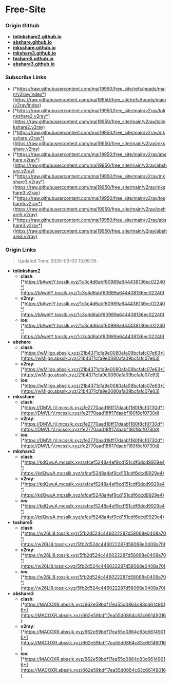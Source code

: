 # Free-Site

### Origin Github

- [**tolinkshare2.github.io**](https://github.com/tolinkshare2/tolinkshare2.github.io)
- [**abshare.github.io**](https://github.com/abshare/abshare.github.io)
- [**mksshare.github.io**](https://github.com/mksshare/mksshare.github.io)
- [**mkshare3.github.io**](https://github.com/mkshare3/mkshare3.github.io)
- [**toshare5.github.io**](https://github.com/toshare5/toshare5.github.io)
- [**abshare3.github.io**](https://github.com/abshare3/abshare3.github.io)

### Subscribe Links

- [*https://raw.githubusercontent.com/mai19950/free_site/refs/heads/main/v2ray/index*](https://raw.githubusercontent.com/mai19950/free_site/refs/heads/main/v2ray/index)
- [*https://raw.githubusercontent.com/mai19950/free_site/main/v2ray/tolinkshare2.v2ray*](https://raw.githubusercontent.com/mai19950/free_site/main/v2ray/tolinkshare2.v2ray)
- [*https://raw.githubusercontent.com/mai19950/free_site/main/v2ray/mksshare.v2ray*](https://raw.githubusercontent.com/mai19950/free_site/main/v2ray/mksshare.v2ray)
- [*https://raw.githubusercontent.com/mai19950/free_site/main/v2ray/abshare.v2ray*](https://raw.githubusercontent.com/mai19950/free_site/main/v2ray/abshare.v2ray)
- [*https://raw.githubusercontent.com/mai19950/free_site/main/v2ray/mkshare3.v2ray*](https://raw.githubusercontent.com/mai19950/free_site/main/v2ray/mkshare3.v2ray)
- [*https://raw.githubusercontent.com/mai19950/free_site/main/v2ray/toshare5.v2ray*](https://raw.githubusercontent.com/mai19950/free_site/main/v2ray/toshare5.v2ray)
- [*https://raw.githubusercontent.com/mai19950/free_site/main/v2ray/abshare3.v2ray*](https://raw.githubusercontent.com/mai19950/free_site/main/v2ray/abshare3.v2ray)

### Origin Links

> Updated Time: 2025-03-03 13:09:35

- **tolinkshare2**
  - **clash**: [*https://bAwetY.tosslk.xyz/1c3c4d6abf60989a644438136ec02240*](https://bAwetY.tosslk.xyz/1c3c4d6abf60989a644438136ec02240)
  - **v2ray**: [*https://bAwetY.tosslk.xyz/1c3c4d6abf60989a644438136ec02240*](https://bAwetY.tosslk.xyz/1c3c4d6abf60989a644438136ec02240)
  - **ios**: [*https://bAwetY.tosslk.xyz/1c3c4d6abf60989a644438136ec02240*](https://bAwetY.tosslk.xyz/1c3c4d6abf60989a644438136ec02240)
- **abshare**
  - **clash**: [*https://wMligo.absslk.xyz/21b4371cfa9e0080afa09bcfafc07e63*](https://wMligo.absslk.xyz/21b4371cfa9e0080afa09bcfafc07e63)
  - **v2ray**: [*https://wMligo.absslk.xyz/21b4371cfa9e0080afa09bcfafc07e63*](https://wMligo.absslk.xyz/21b4371cfa9e0080afa09bcfafc07e63)
  - **ios**: [*https://wMligo.absslk.xyz/21b4371cfa9e0080afa09bcfafc07e63*](https://wMligo.absslk.xyz/21b4371cfa9e0080afa09bcfafc07e63)
- **mksshare**
  - **clash**: [*https://DMVLrV.mcsslk.xyz/fe2770aad18ff17daabf180f8cf0730d*](https://DMVLrV.mcsslk.xyz/fe2770aad18ff17daabf180f8cf0730d)
  - **v2ray**: [*https://DMVLrV.mcsslk.xyz/fe2770aad18ff17daabf180f8cf0730d*](https://DMVLrV.mcsslk.xyz/fe2770aad18ff17daabf180f8cf0730d)
  - **ios**: [*https://DMVLrV.mcsslk.xyz/fe2770aad18ff17daabf180f8cf0730d*](https://DMVLrV.mcsslk.xyz/fe2770aad18ff17daabf180f8cf0730d)
- **mkshare3**
  - **clash**: [*https://kdQwuA.mcsslk.xyz/afcef5248a4ef9cd151cdf6dcd9929e4*](https://kdQwuA.mcsslk.xyz/afcef5248a4ef9cd151cdf6dcd9929e4)
  - **v2ray**: [*https://kdQwuA.mcsslk.xyz/afcef5248a4ef9cd151cdf6dcd9929e4*](https://kdQwuA.mcsslk.xyz/afcef5248a4ef9cd151cdf6dcd9929e4)
  - **ios**: [*https://kdQwuA.mcsslk.xyz/afcef5248a4ef9cd151cdf6dcd9929e4*](https://kdQwuA.mcsslk.xyz/afcef5248a4ef9cd151cdf6dcd9929e4)
- **toshare5**
  - **clash**: [*https://w26LI8.tosslk.xyz/5fb2d524c446022287d58068e0408a70*](https://w26LI8.tosslk.xyz/5fb2d524c446022287d58068e0408a70)
  - **v2ray**: [*https://w26LI8.tosslk.xyz/5fb2d524c446022287d58068e0408a70*](https://w26LI8.tosslk.xyz/5fb2d524c446022287d58068e0408a70)
  - **ios**: [*https://w26LI8.tosslk.xyz/5fb2d524c446022287d58068e0408a70*](https://w26LI8.tosslk.xyz/5fb2d524c446022287d58068e0408a70)
- **abshare3**
  - **clash**: [*https://MACOXR.absslk.xyz/662e59bdf17ea55d0864c83c66149016*](https://MACOXR.absslk.xyz/662e59bdf17ea55d0864c83c66149016)
  - **v2ray**: [*https://MACOXR.absslk.xyz/662e59bdf17ea55d0864c83c66149016*](https://MACOXR.absslk.xyz/662e59bdf17ea55d0864c83c66149016)
  - **ios**: [*https://MACOXR.absslk.xyz/662e59bdf17ea55d0864c83c66149016*](https://MACOXR.absslk.xyz/662e59bdf17ea55d0864c83c66149016)
